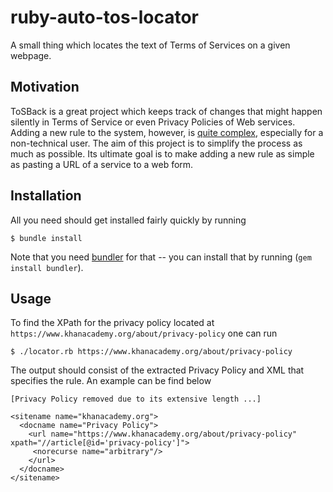 ruby-auto-tos-locator
=====================

A small thing which locates the text of Terms of Services on a given webpage.

Motivation
----------

ToSBack is a great project which keeps track of changes that might happen
silently in Terms of Service or even Privacy Policies of Web services. Adding a
new rule to the system, however, is [quite
complex](https://www.eff.org/deeplinks/2013/01/campus-party-hackathon-making-rule-contribution-tosback),
especially for a non-technical user. The aim of this project is to simplify the
process as much as possible. Its ultimate goal is to make adding a new rule as
simple as pasting a URL of a service to a web form.

Installation
------------

All you need should get installed fairly quickly by running

    $ bundle install

Note that you need [bundler](http://bundler.io/) for that -- you can install
that by running (`gem install bundler`).

Usage
-----

To find the XPath for the privacy policy located at
`https://www.khanacademy.org/about/privacy-policy` one can run

    $ ./locator.rb https://www.khanacademy.org/about/privacy-policy

The output should consist of the extracted Privacy Policy and XML that
specifies the rule. An example can be find below

```
[Privacy Policy removed due to its extensive length ...]

<sitename name="khanacademy.org">
  <docname name="Privacy Policy">
    <url name="https://www.khanacademy.org/about/privacy-policy" xpath="//article[@id='privacy-policy']">
     <norecurse name="arbitrary"/>
    </url>
  </docname>
</sitename>

```
